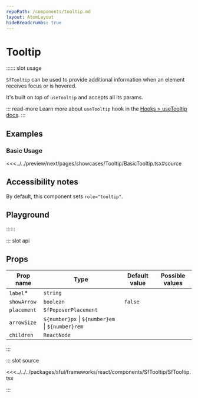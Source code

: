 ```yaml
---
repoPath: /components/tooltip.md
layout: AtomLayout
hideBreadcrumbs: true
---
```


# Tooltip

:::::: slot usage

`SfTooltip` can be used to provide additional information when an element receives focus or is hovered.

It's built on top of `useTooltip` and accepts all its params.

::: read-more
Learn more about `useTooltip` hook in the [Hooks > useTooltip docs](/react/hooks/useTooltip.html).
:::

## Examples

### Basic Usage

<Showcase showcase-name="Tooltip/BasicTooltip">

<<<../../preview/next/pages/showcases/Tooltip/BasicTooltip.tsx#source
</Showcase>

## Accessibility notes

By default, this component sets `role="tooltip"`.


## Playground

<Generate />

::::::

::: slot api
## Props

| Prop name | Type                                                     | Default value | Possible values |
| --------- | -------------------------------------------------------- | ------------- | --------------- |
| `label`\*   | `string`                                                 |               |                 |
| `showArrow` | `boolean`                                                | `false`       |                 |
| `placement` | `SfPopoverPlacement`                                    |               |                 |
| `arrowSize` | `${number}px` &#124; `${number}em` &#124; `${number}rem` |               |                 |
| `children` | `ReactNode` | | |

:::

::: slot source
<SourceCode>

<<<../../../packages/sfui/frameworks/react/components/SfTooltip/SfTooltip.tsx

</SourceCode>
:::
